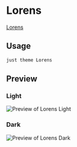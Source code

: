# Lorens

[Lorens](https://twitter.com/lorans_othman)

## Usage

```bash
just theme Lorens
```

## Preview

### Light

![Preview of Lorens Light](preview-light.png)

### Dark

![Preview of Lorens Dark](preview-dark.png)
